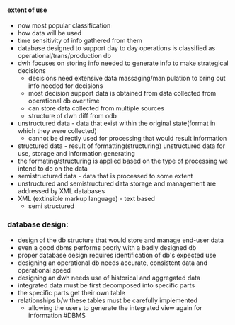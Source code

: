 #### extent of use
- now most popular classification
- how data will be used
- time sensitivity of info gathered from them
- database designed to support day to day operations is classified as operational/trans/production db
- dwh focuses on storing info needed to generate info to make strategical decisions
	- decisions need extensive data massaging/manipulation to bring out info needed for decisions
	- most decision support data is obtained from data collected from operational db over time
	- can store data collected from multiple sources
	- structure of dwh diff from odb
- unstructured data - data that exist within the original state(format in which they were collected)
	- cannot be directly used for processing that would result information
- structured data - result of formatting(structuring) unstructured data for use, storage and information generating
- the formating/structuring is applied based on the type of processing we intend to do on the data
- semistructured data - data that is processed to some extent
- unstructured and semistructured data storage and management are addressed by XML databases
- XML (extinsible markup language) - text based
	- semi structured

### database design:

- design of the db structure that would store and manage end-user data
- even a good dbms performs poorly with a badly designed db
- proper database design requires identification of db's expected use
- designing an operational db needs accurate, consistent data and operational speed
- designing an dwh needs use of historical and aggregated data
- integrated data must be first decomposed into specific parts
- the specific parts get their own table
- relationships b/w these tables must be carefully implemented
	- allowing the users to generate the integrated view again for information
#DBMS
